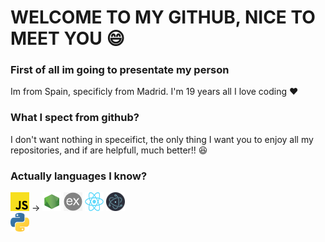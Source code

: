 # WELCOME TO MY GITHUB, NICE TO MEET YOU 😄

### First of all im going to presentate my person

Im from Spain, specificly from Madrid. I'm 19 years all I love coding ❤

### What I spect from github?

I don't want nothing in speceifict, the only thing I want you to enjoy all my repositories, and if are helpfull, much better!! 😆

### Actually languages I know?

<img src="./img/tech/js.png" height="30px" width="30px"> -> <img src="./img/tech/node.png" height="30px" width="30px"> <img src="./img/tech/ex.png" height="30px" width="30px"> <img src="./img/tech/react.png" height="30px" width="30px"> <img src="./img/tech/elec.png" height="30px" width="30px">
<br/>
<img src="./img/tech/py.png" height="30px" width="30px">
